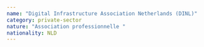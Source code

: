 ```yaml
---
name: "Digital Infrastructure Association Netherlands (DINL)"
category: private-sector
nature: "Association professionnelle "
nationality: NLD
---
```


